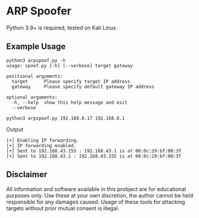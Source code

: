 # ARP Spoofer
Python 3.9+ is required, tested on Kali Linux.

## Example Usage
```shell
python3 arpspoof.py -h
usage: spoof.py [-h] [--verbose] target gateway

positional arguments:
  target      Please specify target IP address
  gateway     Please specify default gateway IP address

optional arguments:
  -h, --help  show this help message and exit
  --verbose
```

```shell
python3 arpspoof.py 192.168.0.17 192.168.0.1
```

Output
```
[+] Enabling IP forwarding.
[+] IP forwarding enabled.
[+] Sent to 192.168.43.155 : 192.168.43.1 is at 00:0c:29:bf:00:3f
[+] Sent to 192.168.43.1 : 192.168.43.155 is at 00:0c:29:bf:00:3f

```

## Disclaimer
All information and software available in this probject are for educational purposes only. Use these at your own discretion, the author cannot be held responsible for any damages caused. Usage of these tools for attacking targets without prior mutual consent is illegal.